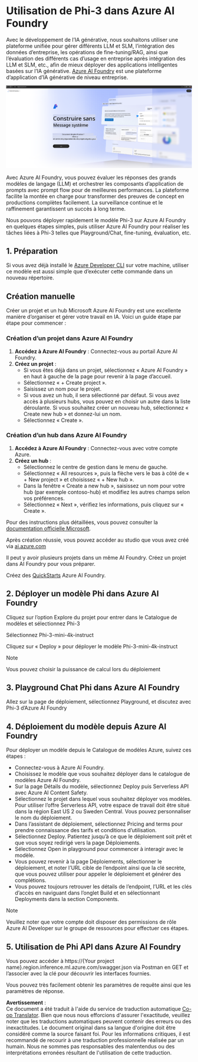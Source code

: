 <!--
CO_OP_TRANSLATOR_METADATA:
{
  "original_hash": "3a1e48b628022485aac989c9f733e792",
  "translation_date": "2025-05-07T13:06:27+00:00",
  "source_file": "md/02.QuickStart/AzureAIFoundry_QuickStart.md",
  "language_code": "fr"
}
-->
# **Utilisation de Phi-3 dans Azure AI Foundry**

Avec le développement de l’IA générative, nous souhaitons utiliser une plateforme unifiée pour gérer différents LLM et SLM, l’intégration des données d’entreprise, les opérations de fine-tuning/RAG, ainsi que l’évaluation des différents cas d’usage en entreprise après intégration des LLM et SLM, etc., afin de mieux déployer des applications intelligentes basées sur l’IA générative. [Azure AI Foundry](https://ai.azure.com) est une plateforme d’application d’IA générative de niveau entreprise.

![aistudo](../../../../translated_images/aifoundry_home.f28a8127c96c7d93d6fb1d0a69b635bc36834da1f0615d7d2b8be216021d9eeb.fr.png)

Avec Azure AI Foundry, vous pouvez évaluer les réponses des grands modèles de langage (LLM) et orchestrer les composants d’application de prompts avec prompt flow pour de meilleures performances. La plateforme facilite la montée en charge pour transformer des preuves de concept en productions complètes facilement. La surveillance continue et le raffinement garantissent un succès à long terme.

Nous pouvons déployer rapidement le modèle Phi-3 sur Azure AI Foundry en quelques étapes simples, puis utiliser Azure AI Foundry pour réaliser les tâches liées à Phi-3 telles que Playground/Chat, fine-tuning, évaluation, etc.

## **1. Préparation**

Si vous avez déjà installé le [Azure Developer CLI](https://learn.microsoft.com/azure/developer/azure-developer-cli/overview?WT.mc_id=aiml-138114-kinfeylo) sur votre machine, utiliser ce modèle est aussi simple que d’exécuter cette commande dans un nouveau répertoire.

## Création manuelle

Créer un projet et un hub Microsoft Azure AI Foundry est une excellente manière d’organiser et gérer votre travail en IA. Voici un guide étape par étape pour commencer :

### Création d’un projet dans Azure AI Foundry

1. **Accédez à Azure AI Foundry** : Connectez-vous au portail Azure AI Foundry.
2. **Créez un projet** :
   - Si vous êtes déjà dans un projet, sélectionnez « Azure AI Foundry » en haut à gauche de la page pour revenir à la page d’accueil.
   - Sélectionnez « + Create project ».
   - Saisissez un nom pour le projet.
   - Si vous avez un hub, il sera sélectionné par défaut. Si vous avez accès à plusieurs hubs, vous pouvez en choisir un autre dans la liste déroulante. Si vous souhaitez créer un nouveau hub, sélectionnez « Create new hub » et donnez-lui un nom.
   - Sélectionnez « Create ».

### Création d’un hub dans Azure AI Foundry

1. **Accédez à Azure AI Foundry** : Connectez-vous avec votre compte Azure.
2. **Créez un hub** :
   - Sélectionnez le centre de gestion dans le menu de gauche.
   - Sélectionnez « All resources », puis la flèche vers le bas à côté de « + New project » et choisissez « + New hub ».
   - Dans la fenêtre « Create a new hub », saisissez un nom pour votre hub (par exemple contoso-hub) et modifiez les autres champs selon vos préférences.
   - Sélectionnez « Next », vérifiez les informations, puis cliquez sur « Create ».

Pour des instructions plus détaillées, vous pouvez consulter la [documentation officielle Microsoft](https://learn.microsoft.com/azure/ai-studio/how-to/create-projects).

Après création réussie, vous pouvez accéder au studio que vous avez créé via [ai.azure.com](https://ai.azure.com/)

Il peut y avoir plusieurs projets dans un même AI Foundry. Créez un projet dans AI Foundry pour vous préparer.

Créez des [QuickStarts](https://learn.microsoft.com/azure/ai-studio/quickstarts/get-started-code) Azure AI Foundry.

## **2. Déployer un modèle Phi dans Azure AI Foundry**

Cliquez sur l’option Explore du projet pour entrer dans le Catalogue de modèles et sélectionnez Phi-3

Sélectionnez Phi-3-mini-4k-instruct

Cliquez sur « Deploy » pour déployer le modèle Phi-3-mini-4k-instruct

> [!NOTE]
>
> Vous pouvez choisir la puissance de calcul lors du déploiement

## **3. Playground Chat Phi dans Azure AI Foundry**

Allez sur la page de déploiement, sélectionnez Playground, et discutez avec Phi-3 d’Azure AI Foundry

## **4. Déploiement du modèle depuis Azure AI Foundry**

Pour déployer un modèle depuis le Catalogue de modèles Azure, suivez ces étapes :

- Connectez-vous à Azure AI Foundry.
- Choisissez le modèle que vous souhaitez déployer dans le catalogue de modèles Azure AI Foundry.
- Sur la page Détails du modèle, sélectionnez Deploy puis Serverless API avec Azure AI Content Safety.
- Sélectionnez le projet dans lequel vous souhaitez déployer vos modèles. Pour utiliser l’offre Serverless API, votre espace de travail doit être situé dans la région East US 2 ou Sweden Central. Vous pouvez personnaliser le nom du déploiement.
- Dans l’assistant de déploiement, sélectionnez Pricing and terms pour prendre connaissance des tarifs et conditions d’utilisation.
- Sélectionnez Deploy. Patientez jusqu’à ce que le déploiement soit prêt et que vous soyez redirigé vers la page Déploiements.
- Sélectionnez Open in playground pour commencer à interagir avec le modèle.
- Vous pouvez revenir à la page Déploiements, sélectionner le déploiement, et noter l’URL cible de l’endpoint ainsi que la clé secrète, que vous pouvez utiliser pour appeler le déploiement et générer des complétions.
- Vous pouvez toujours retrouver les détails de l’endpoint, l’URL et les clés d’accès en naviguant dans l’onglet Build et en sélectionnant Deployments dans la section Components.

> [!NOTE]
> Veuillez noter que votre compte doit disposer des permissions de rôle Azure AI Developer sur le groupe de ressources pour effectuer ces étapes.

## **5. Utilisation de Phi API dans Azure AI Foundry**

Vous pouvez accéder à https://{Your project name}.region.inference.ml.azure.com/swagger.json via Postman en GET et l’associer avec la clé pour découvrir les interfaces fournies.

Vous pouvez très facilement obtenir les paramètres de requête ainsi que les paramètres de réponse.

**Avertissement** :  
Ce document a été traduit à l'aide du service de traduction automatique [Co-op Translator](https://github.com/Azure/co-op-translator). Bien que nous nous efforcions d'assurer l'exactitude, veuillez noter que les traductions automatiques peuvent contenir des erreurs ou des inexactitudes. Le document original dans sa langue d'origine doit être considéré comme la source faisant foi. Pour les informations critiques, il est recommandé de recourir à une traduction professionnelle réalisée par un humain. Nous ne sommes pas responsables des malentendus ou des interprétations erronées résultant de l'utilisation de cette traduction.